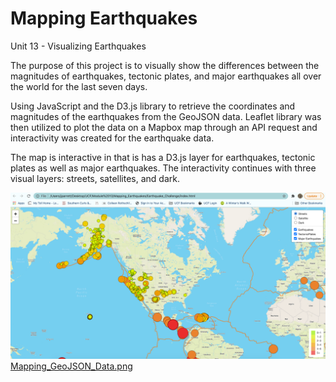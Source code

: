 # Mapping Earthquakes
Unit 13 - Visualizing Earthquakes

The purpose of this project is to visually show the differences between the magnitudes of earthquakes, tectonic plates, and major earthquakes all over the world for the last seven days.   

Using JavaScript and the D3.js library to retrieve the coordinates and magnitudes of the earthquakes from the GeoJSON data.   Leaflet library was then utilized to plot the data on a Mapbox map through an API request and interactivity was created for the earthquake data.

The map is interactive in that is has a D3.js layer for earthquakes, tectonic plates as well as major earthquakes.    The interactivity continues with three visual layers:  streets, satellites, and dark.


<img src="/Earthquake_Challenge/Mapping_GeoJSON_Data.png" width="600"> [Mapping_GeoJSON_Data.png](/Earthquake_Challenge/Mapping_GeoJSON_Data.png)
   
